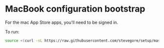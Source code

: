 # MacBook configuration bootstrap

For the mac App Store apps, you'll need to be signed in.

To run:

```bash
source <(curl -sL https://raw.githubusercontent.com/stevegore/setup/master/start.sh)
```
